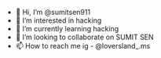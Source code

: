 - 👋 Hi, I’m @sumitsen911
- 👀 I’m interested in hacking
- 🌱 I’m currently learning hacking
- 💞️ I’m looking to collaborate on SUMIT SEN
- 📫 How to reach me ig - @loversland_.ms

<!---
sumitsen911/sumitsen911 is a ✨ special ✨ repository because its `README.md` (this file) appears on your GitHub profile.
You can click the Preview link to take a look at your changes.
--->
